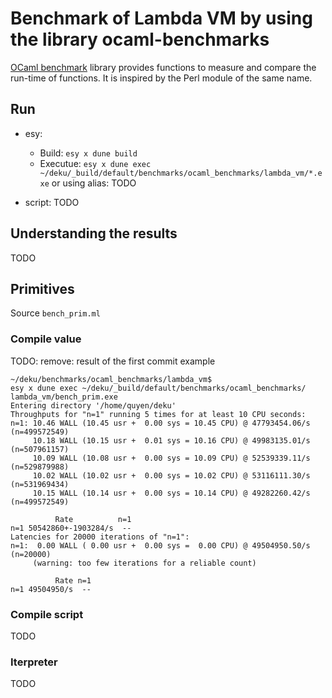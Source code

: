# Benchmark of Lambda VM by using the library ocaml-benchmarks

[OCaml benchmark](https://github.com/Chris00/ocaml-benchmark) library provides functions to measure and compare the run-time of functions. It is inspired by the Perl module of the same name. 

## Run

- esy:
    - Build: `esy x dune build`
    - Executue: `esy x dune exec ~/deku/_build/default/benchmarks/ocaml_benchmarks/lambda_vm/*.exe` 
    or using alias:
    TODO

- script: TODO

## Understanding the results

TODO

## Primitives

Source `bench_prim.ml`

### Compile value

TODO: remove: result of the first commit example

```
~/deku/benchmarks/ocaml_benchmarks/lambda_vm$ 
esy x dune exec ~/deku/_build/default/benchmarks/ocaml_benchmarks/
lambda_vm/bench_prim.exe
Entering directory '/home/quyen/deku'  
Throughputs for "n=1" running 5 times for at least 10 CPU seconds:
n=1: 10.46 WALL (10.45 usr +  0.00 sys = 10.45 CPU) @ 47793454.06/s (n=499572549)
     10.18 WALL (10.15 usr +  0.01 sys = 10.16 CPU) @ 49983135.01/s (n=507961157)
     10.09 WALL (10.08 usr +  0.00 sys = 10.09 CPU) @ 52539339.11/s (n=529879988)
     10.02 WALL (10.02 usr +  0.00 sys = 10.02 CPU) @ 53116111.30/s (n=531969434)
     10.15 WALL (10.14 usr +  0.00 sys = 10.14 CPU) @ 49282260.42/s (n=499572549)

          Rate          n=1
n=1 50542860+-1903284/s  --
Latencies for 20000 iterations of "n=1":
n=1:  0.00 WALL ( 0.00 usr +  0.00 sys =  0.00 CPU) @ 49504950.50/s (n=20000)
     (warning: too few iterations for a reliable count)

          Rate n=1
n=1 49504950/s  --
```

### Compile script

TODO

### Iterpreter

TODO
